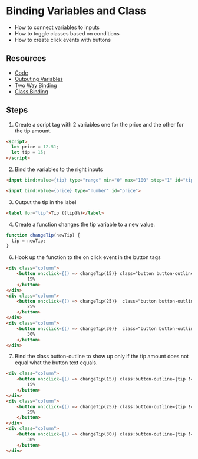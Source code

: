 # Binding Variables and Class

- How to connect variables to inputs
- How to toggle classes based on conditions
- How to create click events with buttons

## Resources

- [Code](https://github.com/phptuts/udemy-svelte-tip-calculator/tree/video-6-binding-variables-class)
- [Outputing Variables](https://svelte.dev/examples#hello-world)
- [Two Way Binding](https://svelte.dev/examples#text-inputs)
- [Class Binding](https://svelte.dev/examples#classes)

## Steps

1) Create a script tag with 2 variables one for the price and the other for the tip amount.

```html
<script>
  let price = 12.51;
  let tip = 15;
</script>
```

2) Bind the variables to the right inputs

```html
<input bind:value={tip} type="range" min="0" max="100" step="1" id="tip">
```

```html
<input bind:value={price} type="number" id="price">
```

3) Output the tip in the label

```html
<label for="tip">Tip ({tip}%)</label>
```

4) Create a function changes the tip variable to a new value.

```javascript
function changeTip(newTip) {
  tip = newTip;
}
```

6) Hook up the function to the on click event in the button tags

```html
<div class="column">
    <button on:click={() => changeTip(15)} class="button button-outline">
        15%
    </button>
</div>
<div class="column">
    <button on:click={() => changeTip(25)}  class="button button-outline">
        25%
    </button>
</div>
<div class="column">
    <button on:click={() => changeTip(30)}  class="button button-outline">
        30%
    </button>
</div>
```

7) Bind the class button-outline to show up only if the tip amount does not equal what the button text equals.

```html
<div class="column">
    <button on:click={() => changeTip(15)} class:button-outline={tip !== 15}   class="button">
        15%
    </button>
</div>
<div class="column">
    <button on:click={() => changeTip(25)} class:button-outline={tip !== 25}  class="button">
        25%
    </button>
</div>
<div class="column">
    <button on:click={() => changeTip(30)} class:button-outline={tip !== 30}  class="button">
        30%
    </button>
</div>
```
